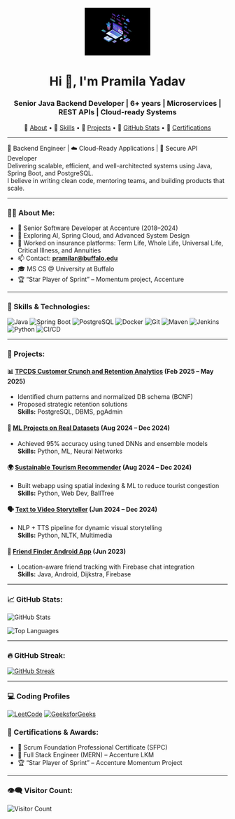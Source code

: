 <p align="center">
  <img src="https://raw.githubusercontent.com/pramilaOM/github-pramilaom/main/coderimage.png" width="150"/>
</p>

<h1 align="center">Hi 👋, I'm Pramila Yadav</h1>
<h3 align="center">Senior Java Backend Developer | 6+ years | Microservices | REST APIs | Cloud-ready Systems</h3>

<p align="center">
  🔹 <a href="#about-me">About</a> • 
  🔹 <a href="#skills--technologies">Skills</a> • 
  🔹 <a href="#projects">Projects</a> • 
  🔹 <a href="#-github-stats">GitHub Stats</a> • 
  🔹 <a href="#certifications--awards">Certifications</a>
</p>

---

🧩 Backend Engineer | ☁️ Cloud-Ready Applications | 🔐 Secure API Developer  
Delivering scalable, efficient, and well-architected systems using Java, Spring Boot, and PostgreSQL.  
I believe in writing clean code, mentoring teams, and building products that scale.

---

### 🧑‍💼 About Me:
- 💼 Senior Software Developer at Accenture (2018–2024)
- 🧠 Exploring AI, Spring Cloud, and Advanced System Design
- 🏢 Worked on insurance platforms: Term Life, Whole Life, Universal Life, Critical Illness, and Annuities
- 📫 Contact: **pramilar@buffalo.edu**
- 🎓 MS CS @ University at Buffalo
- 🏆 “Star Player of Sprint” – Momentum project, Accenture

---

### 🧠 Skills & Technologies:
![Java](https://img.shields.io/badge/Java-ED8B00?style=for-the-badge&logo=java&logoColor=white)
![Spring Boot](https://img.shields.io/badge/Spring_Boot-6DB33F?style=for-the-badge&logo=spring-boot&logoColor=white)
![PostgreSQL](https://img.shields.io/badge/PostgreSQL-316192?style=for-the-badge&logo=postgresql&logoColor=white)
![Docker](https://img.shields.io/badge/Docker-2496ED?style=for-the-badge&logo=docker&logoColor=white)
![Git](https://img.shields.io/badge/Git-F05032?style=for-the-badge&logo=git&logoColor=white)
![Maven](https://img.shields.io/badge/Maven-C71A36?style=for-the-badge&logo=apache-maven&logoColor=white)
![Jenkins](https://img.shields.io/badge/Jenkins-D24939?style=for-the-badge&logo=jenkins&logoColor=white)
![Python](https://img.shields.io/badge/Python-3776AB?style=for-the-badge&logo=python&logoColor=white)
![CI/CD](https://img.shields.io/badge/CI/CD-007ACC?style=for-the-badge&logo=azure-pipelines&logoColor=white)

---

### 📂 Projects:

#### 📊 [TPCDS Customer Crunch and Retention Analytics](#) (Feb 2025 – May 2025)
- Identified churn patterns and normalized DB schema (BCNF)
- Proposed strategic retention solutions  
**Skills:** PostgreSQL, DBMS, pgAdmin

#### 🤖 [ML Projects on Real Datasets](#) (Aug 2024 – Dec 2024)
- Achieved 95% accuracy using tuned DNNs and ensemble models  
**Skills:** Python, ML, Neural Networks

#### 🌍 [Sustainable Tourism Recommender](#) (Aug 2024 – Dec 2024)
- Built webapp using spatial indexing & ML to reduce tourist congestion  
**Skills:** Python, Web Dev, BallTree

#### 🗣️ [Text to Video Storyteller](#) (Jun 2024 – Dec 2024)
- NLP + TTS pipeline for dynamic visual storytelling  
**Skills:** Python, NLTK, Multimedia

#### 📱 [Friend Finder Android App](#) (Jun 2023)
- Location-aware friend tracking with Firebase chat integration  
**Skills:** Java, Android, Dijkstra, Firebase

---

### 📈 GitHub Stats:
<p align="left">
  <img src="https://github-readme-stats.vercel.app/api?username=pramilaOM&show_icons=true&theme=default" alt="GitHub Stats"/>
</p>

<p align="left">
  <img src="https://github-readme-stats.vercel.app/api/top-langs/?username=pramilaOM&layout=compact&theme=default" alt="Top Languages"/>
</p>

---

### 🔥 GitHub Streak:
[![GitHub Streak](http://github-readme-streak-stats.herokuapp.com?user=pramilaOM&theme=default)](https://git.io/streak-stats)

---
### 💻 Coding Profiles

[![LeetCode](https://img.shields.io/badge/LeetCode-FFA116?style=for-the-badge&logo=leetcode&logoColor=white)](https://leetcode.com/u/pramilaom/)
[![GeeksforGeeks](https://img.shields.io/badge/GeeksforGeeks-2F8D46?style=for-the-badge&logo=geeksforgeeks&logoColor=white)](https://www.geeksforgeeks.org/user/pramilayad46qw/)


### 📜 Certifications & Awards:
- 🥇 Scrum Foundation Professional Certificate (SFPC)
- 🧠 Full Stack Engineer (MERN) – Accenture LKM
- 🏆 “Star Player of Sprint” – Accenture Momentum Project

---

### 👁️‍🗨️ Visitor Count:
![Visitor Count](https://komarev.com/ghpvc/?username=pramilaOM&style=flat-square)
